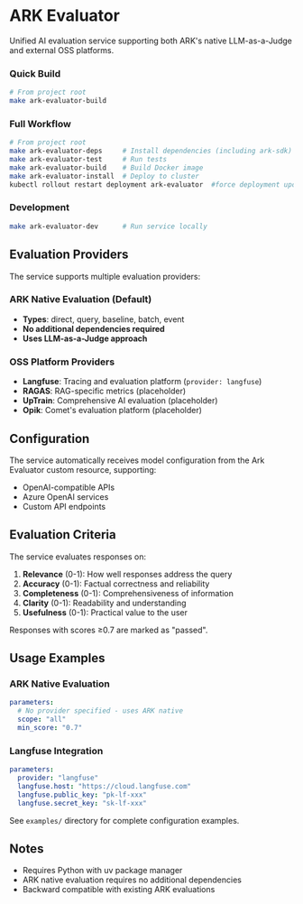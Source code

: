# ARK Evaluator

Unified AI evaluation service supporting both ARK's native LLM-as-a-Judge and external OSS platforms.

### Quick Build 
```bash
# From project root
make ark-evaluator-build
```

### Full Workflow
```bash
# From project root
make ark-evaluator-deps     # Install dependencies (including ark-sdk)
make ark-evaluator-test     # Run tests
make ark-evaluator-build    # Build Docker image
make ark-evaluator-install  # Deploy to cluster
kubectl rollout restart deployment ark-evaluator  #force deployment update
```

### Development
```bash
make ark-evaluator-dev      # Run service locally
```

## Evaluation Providers

The service supports multiple evaluation providers:

### ARK Native Evaluation (Default)
- **Types**: direct, query, baseline, batch, event
- **No additional dependencies required**
- **Uses LLM-as-a-Judge approach**

### OSS Platform Providers
- **Langfuse**: Tracing and evaluation platform (`provider: langfuse`)
- **RAGAS**: RAG-specific metrics (placeholder)
- **UpTrain**: Comprehensive AI evaluation (placeholder)
- **Opik**: Comet's evaluation platform (placeholder)

## Configuration

The service automatically receives model configuration from the Ark Evaluator custom resource, supporting:

- OpenAI-compatible APIs
- Azure OpenAI services
- Custom API endpoints

## Evaluation Criteria

The service evaluates responses on:

1. **Relevance** (0-1): How well responses address the query
2. **Accuracy** (0-1): Factual correctness and reliability
3. **Completeness** (0-1): Comprehensiveness of information
4. **Clarity** (0-1): Readability and understanding
5. **Usefulness** (0-1): Practical value to the user

Responses with scores ≥0.7 are marked as "passed".
## Usage Examples

### ARK Native Evaluation
```yaml
parameters:
  # No provider specified - uses ARK native
  scope: "all"
  min_score: "0.7"
```

### Langfuse Integration
```yaml
parameters:
  provider: "langfuse"
  langfuse.host: "https://cloud.langfuse.com"
  langfuse.public_key: "pk-lf-xxx"
  langfuse.secret_key: "sk-lf-xxx"
```

See `examples/` directory for complete configuration examples.

## Notes
- Requires Python with uv package manager
- ARK native evaluation requires no additional dependencies
- Backward compatible with existing ARK evaluations
